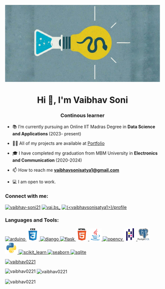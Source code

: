 ![logo](https://github.com/Vaibhav0221/Vaibhav0221/blob/main/1000235067-02.jpeg)

<h1 align="center">Hi 👋, I'm Vaibhav Soni</h1>
<h3 align="center">Continous learner</h3>

- 📚 I’m currently pursuing an Online IIT Madras Degree in  <strong> Data Science and Applications </strong>    (2023- present)

- 👨‍💻 All of my projects are available at [Portfolio](https://vaibhav0221.github.io/CV/)

- 🎓 I have completed my graduation from MBM University in <strong> Electronics and Communication </strong>    (2020-2024)

- 📫 How to reach me **vaibhavsonisatya1@gmail.com**

- 💻 I am open to work.

<h3 align="left">Connect with me:</h3>
<p align="left">
<a href="https://linkedin.com/in/vaibhav-soni21" target="blank"><img align="center" src="https://raw.githubusercontent.com/rahuldkjain/github-profile-readme-generator/master/src/images/icons/Social/linked-in-alt.svg" alt="vaibhav-soni21" height="30" width="40" /></a>
<a href="https://instagram.com/vai.bs_" target="blank"><img align="center" src="https://raw.githubusercontent.com/rahuldkjain/github-profile-readme-generator/master/src/images/icons/Social/instagram.svg" alt="vai.bs_" height="30" width="40" /></a>
<a href="https://auth.geeksforgeeks.org/user/(<vaibhavsonisatya1>)/profile" target="blank"><img align="center" src="https://raw.githubusercontent.com/rahuldkjain/github-profile-readme-generator/master/src/images/icons/Social/geeks-for-geeks.svg" alt="(<vaibhavsonisatya1>)/profile" height="30" width="40" /></a>
</p>

<h3 align="left">Languages and Tools:</h3>
<p align="left"> <a href="https://www.arduino.cc/" target="_blank" rel="noreferrer"> <img src="https://cdn.worldvectorlogo.com/logos/arduino-1.svg" alt="arduino" width="40" height="40"/> </a> <a href="https://www.w3schools.com/css/" target="_blank" rel="noreferrer"> <img src="https://raw.githubusercontent.com/devicons/devicon/master/icons/css3/css3-original-wordmark.svg" alt="css3" width="40" height="40"/> </a> <a href="https://www.djangoproject.com/" target="_blank" rel="noreferrer"> <img src="https://cdn.worldvectorlogo.com/logos/django.svg" alt="django" width="40" height="40"/> </a> <a href="https://flask.palletsprojects.com/" target="_blank" rel="noreferrer"> <img src="https://www.vectorlogo.zone/logos/pocoo_flask/pocoo_flask-icon.svg" alt="flask" width="40" height="40"/> </a> <a href="https://www.w3.org/html/" target="_blank" rel="noreferrer"> <img src="https://raw.githubusercontent.com/devicons/devicon/master/icons/html5/html5-original-wordmark.svg" alt="html5" width="40" height="40"/> </a> <a href="https://www.java.com" target="_blank" rel="noreferrer"> <img src="https://raw.githubusercontent.com/devicons/devicon/master/icons/java/java-original.svg" alt="java" width="40" height="40"/> </a> <a href="https://opencv.org/" target="_blank" rel="noreferrer"> <img src="https://www.vectorlogo.zone/logos/opencv/opencv-icon.svg" alt="opencv" width="40" height="40"/> </a> <a href="https://pandas.pydata.org/" target="_blank" rel="noreferrer"> <img src="https://raw.githubusercontent.com/devicons/devicon/2ae2a900d2f041da66e950e4d48052658d850630/icons/pandas/pandas-original.svg" alt="pandas" width="40" height="40"/> </a> <a href="https://www.postgresql.org" target="_blank" rel="noreferrer"> <img src="https://raw.githubusercontent.com/devicons/devicon/master/icons/postgresql/postgresql-original-wordmark.svg" alt="postgresql" width="40" height="40"/> </a> <a href="https://www.python.org" target="_blank" rel="noreferrer"> <img src="https://raw.githubusercontent.com/devicons/devicon/master/icons/python/python-original.svg" alt="python" width="40" height="40"/> </a> <a href="https://scikit-learn.org/" target="_blank" rel="noreferrer"> <img src="https://upload.wikimedia.org/wikipedia/commons/0/05/Scikit_learn_logo_small.svg" alt="scikit_learn" width="40" height="40"/> </a> <a href="https://seaborn.pydata.org/" target="_blank" rel="noreferrer"> <img src="https://seaborn.pydata.org/_images/logo-mark-lightbg.svg" alt="seaborn" width="40" height="40"/> </a> <a href="https://www.sqlite.org/" target="_blank" rel="noreferrer"> <img src="https://www.vectorlogo.zone/logos/sqlite/sqlite-icon.svg" alt="sqlite" width="40" height="40"/> </a> </p>

<p align="left"> <a href="https://github.com/ryo-ma/github-profile-trophy"><img src="https://github-profile-trophy.vercel.app/?username=vaibhav0221" alt="vaibhav0221" /></a> </p>

<p><img align="left" src="https://github-readme-stats.vercel.app/api/top-langs?username=vaibhav0221&show_icons=true&locale=en&layout=compact" alt="vaibhav0221" /></p>

<p>&nbsp;<img align="center" src="https://github-readme-stats.vercel.app/api?username=vaibhav0221&show_icons=true&locale=en" alt="vaibhav0221" /></p>

<p><img align="center" src="https://github-readme-streak-stats.herokuapp.com/?user=vaibhav0221&" alt="vaibhav0221" /></p>
